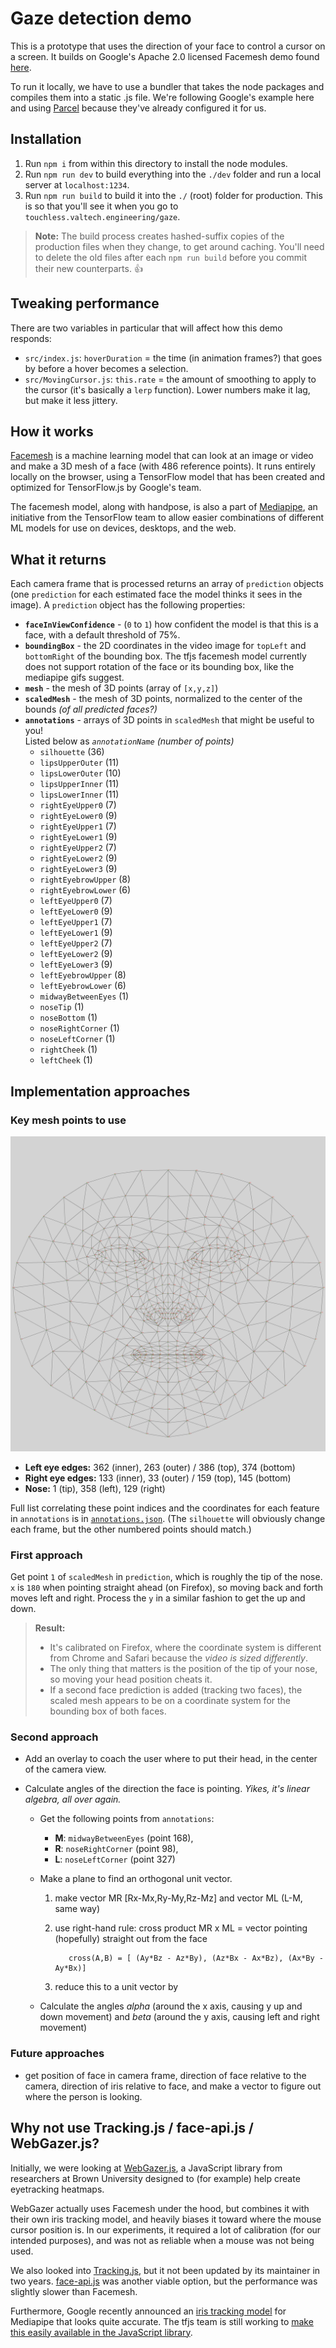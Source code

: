# Gaze detection demo

This is a prototype that uses the direction of your face to control a cursor on a screen. It builds on Google's Apache 2.0 licensed Facemesh demo found [here](https://github.com/tensorflow/tfjs-models/tree/master/facemesh/demo).

To run it locally, we have to use a bundler that takes the node packages and compiles them into a static .js file. We're following Google's example here and using [Parcel](https://parceljs.org) because they've already configured it for us. 

## Installation

1. Run `npm i` from within this directory to install the node modules.
2. Run `npm run dev` to build everything into the `./dev` folder and run a local server at `localhost:1234`.
3. Run `npm run build` to build it into the `./` (root) folder for production. This is so that you'll see it when you go to `touchless.valtech.engineering/gaze`.

> **Note:** The build process creates hashed-suffix copies of the production files when they change, to get around caching. You'll need to delete the old files after each `npm run build` before you commit their new counterparts. 👍

## Tweaking performance

There are two variables in particular that will affect how this demo responds:
- `src/index.js`: `hoverDuration` = the time (in animation frames?) that goes by before a hover becomes a selection.
- `src/MovingCursor.js`: `this.rate` = the amount of smoothing to apply to the cursor (it's basically a `lerp` function). Lower numbers make it lag, but make it less jittery.

## How it works

[Facemesh](https://github.com/tensorflow/tfjs-models/tree/master/facemesh) is a machine learning model that can look at an image or video and make a 3D mesh of a face (with 486 reference points). It runs entirely locally on the browser, using a TensorFlow model that has been created and optimized for TensorFlow.js by Google's team. 

The facemesh model, along with handpose, is also a part of [Mediapipe](https://google.github.io/mediapipe/), an initiative from the TensorFlow team to allow easier combinations of different ML models for use on devices, desktops, and the web.

## What it returns

Each camera frame that is processed returns an array of `prediction` objects (one `prediction` for each estimated face the model thinks it sees in the image). A `prediction` object has the following properties:

- **`faceInViewConfidence`** - (`0` to `1`) how confident the model is that this is a face, with a default threshold of 75%.
- **`boundingBox`** - the 2D coordinates in the video image for `topLeft` and `bottomRight` of the bounding box. The tfjs facemesh model currently does not support rotation of the face or its bounding box, like the mediapipe gifs suggest.
- **`mesh`** - the mesh of 3D points (array of `[x,y,z]`)
- **`scaledMesh`** - the mesh of 3D points, normalized to the center of the bounds _(of all predicted faces?)_
- **`annotations`** - arrays of 3D points in `scaledMesh` that might be useful to you!  
Listed below as _`annotationName` (number of points)_
     - `silhouette` (36)
     - `lipsUpperOuter` (11)
     - `lipsLowerOuter` (10)
     - `lipsUpperInner` (11)
     - `lipsLowerInner` (11)
     - `rightEyeUpper0` (7)
     - `rightEyeLower0` (9)
     - `rightEyeUpper1` (7)
     - `rightEyeLower1` (9)
     - `rightEyeUpper2` (7)
     - `rightEyeLower2` (9)
     - `rightEyeLower3` (9)
     - `rightEyebrowUpper` (8)
     - `rightEyebrowLower` (6)
     - `leftEyeUpper0` (7)
     - `leftEyeLower0` (9)
     - `leftEyeUpper1` (7)
     - `leftEyeLower1` (9)
     - `leftEyeUpper2` (7)
     - `leftEyeLower2` (9)
     - `leftEyeLower3` (9)
     - `leftEyebrowUpper` (8)
     - `leftEyebrowLower` (6)
     - `midwayBetweenEyes` (1)
     - `noseTip` (1)
     - `noseBottom` (1)
     - `noseRightCorner` (1)
     - `noseLeftCorner` (1)
     - `rightCheek` (1)
     - `leftCheek` (1)

## Implementation approaches

### Key mesh points to use
![Map of the 486 mesh points](mesh_map.jpg)
- **Left eye edges:** 362 (inner), 263 (outer) / 386 (top), 374 (bottom)
- **Right eye edges:** 133 (inner), 33 (outer) / 159 (top), 145 (bottom)
- **Nose:** 1 (tip), 358 (left), 129 (right)

Full list correlating these point indices and the coordinates for each feature in `annotations` is in [`annotations.json`](./annotations.json). (The `silhouette` will obviously change each frame, but the other numbered points should match.)

### First approach

Get point `1` of `scaledMesh` in `prediction`, which is roughly the tip of the nose. `x` is `180` when pointing straight ahead (on Firefox), so moving back and forth moves left and right. Process the `y` in a similar fashion to get the up and down.

> **Result:** 
> - It's calibrated on Firefox, where the coordinate system is different from Chrome and Safari because the _video is sized differently_. 
> - The only thing that matters is the position of the tip of your nose, so moving your head position cheats it.
> - If a second face prediction is added (tracking two faces), the scaled mesh appears to be on a coordinate system for the bounding box of both faces.

### Second approach

- Add an overlay to coach the user where to put their head, in the center of the camera view.

- Calculate angles of the direction the face is pointing. _Yikes, it's linear algebra, all over again._

    - Get the following points from `annotations`: 

        - **M**: `midwayBetweenEyes` (point 168), 
        - **R**: `noseRightCorner` (point 98),
        - **L**: `noseLeftCorner` (point 327)

    - Make a plane to find an orthogonal unit vector. 

        1. make vector MR [Rx-Mx,Ry-My,Rz-Mz] and vector ML (L-M, same way)
        2. use right-hand rule: cross product MR x ML = vector pointing (hopefully) straight out from the face 

                  cross(A,B) = [ (Ay*Bz - Az*By), (Az*Bx - Ax*Bz), (Ax*By - Ay*Bx)]

        3. reduce this to a unit vector by 

    - Calculate the angles _alpha_ (around the x axis, causing y up and down movement) and _beta_ (around the y axis, causing left and right movement) 

### Future approaches
- get position of face in camera frame, direction of face relative to the camera, direction of iris relative to face, and make a vector to figure out where the person is looking.

## Why not use Tracking.js / face-api.js / WebGazer.js?

Initially, we were looking at [WebGazer.js](https://github.com/brownhci/WebGazer), a JavaScript library from researchers at Brown University designed to (for example) help create eyetracking heatmaps. 

WebGazer actually uses Facemesh under the hood, but combines it with their own iris tracking model, and heavily biases it toward where the mouse cursor position is. In our experiments, it required a lot of calibration (for our intended purposes), and was not as reliable when a mouse was not being used.

We also looked into [Tracking.js](https://trackingjs.com/), but it not been updated by its maintainer in two years. [face-api.js](https://github.com/justadudewhohacks/face-api.js/blob/master/README.md) was another viable option, but the performance was slightly slower than Facemesh.

Furthermore, Google recently announced an [iris tracking model](https://google.github.io/mediapipe/solutions/iris) for Mediapipe that looks quite accurate. The tfjs team is still working to [make this easily available in the  JavaScript library](https://github.com/tensorflow/tfjs-models/pull/508).